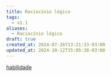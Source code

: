 ```yaml
---
title: Raciocínio lógico
tags:
  - v1.1
aliases:
  - Raciocínio lógico
draft: true
created_at: 2024-07-26T13:21:33-03:00
updated_at: 2024-10-12T15:05:38-03:00
---
```


[habilidade](Habilidade.md)
